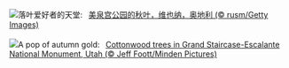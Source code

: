 ![](https://www.bing.com/th?id=OHR.ViennaAutumn_ZH-CN7011999199_UHD.jpg&w=1000)落叶爱好者的天堂:&nbsp;&ensp;[美泉宫公园的秋叶，维也纳，奥地利 (© rusm/Getty Images)](https://www.bing.com/th?id=OHR.ViennaAutumn_ZH-CN7011999199_UHD.jpg)
<br><br/>
![](https://www.bing.com/th?id=OHR.GrandStaircase_EN-US9984560349_UHD.jpg&w=1000)A pop of autumn gold:&nbsp;&ensp;[Cottonwood trees in Grand Staircase-Escalante National Monument, Utah (© Jeff Foott/Minden Pictures)](https://www.bing.com/th?id=OHR.GrandStaircase_EN-US9984560349_UHD.jpg)
<br><br/>
